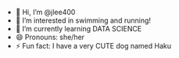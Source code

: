 - 👋 Hi, I’m @jlee400
- 👀 I’m interested in swimming and running! 
- 🌱 I’m currently learning DATA SCIENCE
- 😄 Pronouns: she/her
- ⚡ Fun fact: I have a very CUTE dog named Haku

<!---
Juhyun Lee/jlee400 is a ✨ special ✨ repository because its `README.md` (this file) appears on your GitHub profile.
You can click the Preview link to take a look at your changes.
--->
